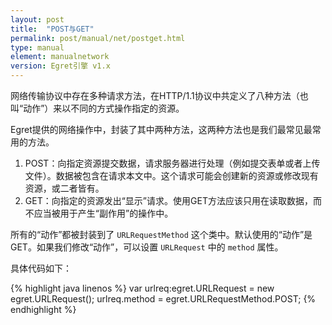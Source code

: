 ```yaml
---
layout: post
title:  "POST与GET"
permalink: post/manual/net/postget.html
type: manual
element: manualnetwork
version: Egret引擎 v1.x
---
```


网络传输协议中存在多种请求方法，在HTTP/1.1协议中共定义了八种方法（也叫“动作”）来以不同的方式操作指定的资源。

Egret提供的网络操作中，封装了其中两种方法，这两种方法也是我们最常见最常用的方法。

1. POST：向指定资源提交数据，请求服务器进行处理（例如提交表单或者上传文件）。数据被包含在请求本文中。这个请求可能会创建新的资源或修改现有资源，或二者皆有。
2. GET：向指定的资源发出“显示”请求。使用GET方法应该只用在读取数据，而不应当被用于产生“副作用”的操作中。

所有的“动作”都被封装到了 `URLRequestMethod` 这个类中。默认使用的“动作”是GET。如果我们修改“动作”，可以设置 `URLRequest` 中的 `method`
属性。

具体代码如下：

{% highlight java linenos %}
var urlreq:egret.URLRequest = new egret.URLRequest();
urlreq.method = egret.URLRequestMethod.POST;
{% endhighlight %}